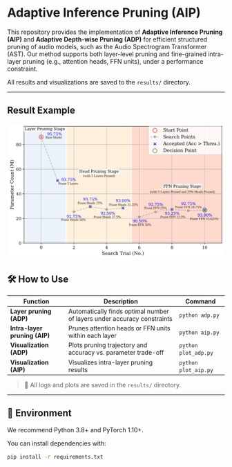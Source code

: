 # Adaptive Inference Pruning (AIP)

This repository provides the implementation of **Adaptive Inference Pruning (AIP)** and **Adaptive Depth-wise Pruning (ADP)** for efficient structured pruning of audio models, such as the Audio Spectrogram Transformer (AST). Our method supports both layer-level pruning and fine-grained intra-layer pruning (e.g., attention heads, FFN units), under a performance constraint.

All results and visualizations are saved to the `results/` directory.

---
## Result Example
![Pruning Curve](AIP-esc50-ast-fold_1-seed_6.svg)


## 🛠️ How to Use

| Function | Description | Command |
|----------|-------------|---------|
| **Layer pruning (ADP)** | Automatically finds optimal number of layers under accuracy constraints | `python adp.py` |
| **Intra-layer pruning (AIP)** | Prunes attention heads or FFN units within each layer | `python aip.py` |
| **Visualization (ADP)** | Plots pruning trajectory and accuracy vs. parameter trade-off | `python plot_adp.py` |
| **Visualization (AIP)** | Visualizes intra-layer pruning results | `python plot_aip.py` |

> 🔧 All logs and plots are saved in the `results/` directory.

---

## 🧱 Environment

We recommend Python 3.8+ and PyTorch 1.10+.

You can install dependencies with:

```bash
pip install -r requirements.txt
